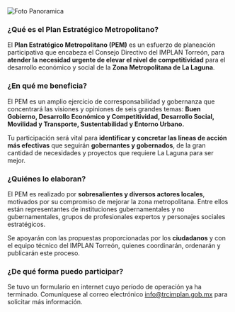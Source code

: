 
<img class="img-responsive contenido-imagen" src="introduccion/banner.jpg" alt="Foto Panoramica">

### ¿Qué es el Plan Estratégico Metropolitano?

El **Plan Estratégico Metropolitano (PEM)** es un esfuerzo de planeación participativa que encabeza el Consejo Directivo del IMPLAN Torreón, para **atender la necesidad urgente de elevar el nivel de competitividad** para el desarrollo económico y social de la **Zona Metropolitana de La Laguna**.

### ¿En qué me beneficia?

El PEM es un amplio ejercicio de corresponsabilidad y gobernanza que concentrará las visiones y opiniones de seis grandes temas: **Buen Gobierno, Desarrollo Económico y Competitividad, Desarrollo Social, Movilidad y Transporte, Sustentabilidad y Entorno Urbano.**

Tu participación será vital para **identificar y concretar las líneas de acción más efectivas** que seguirán **gobernantes y gobernados**, de la gran cantidad de necesidades y proyectos que requiere La Laguna para ser mejor.

### ¿Quiénes lo elaboran?

El PEM es realizado por **sobresalientes y diversos actores locales**, motivados por su compromiso de mejorar la zona metropolitana. Entre ellos están representantes de instituciones gubernamentales y no gubernamentales, grupos de profesionales expertos y personajes sociales estratégicos.

Se apoyarán con las propuestas proporcionadas por los **ciudadanos** y con el equipo técnico del IMPLAN Torreón, quienes coordinarán, ordenarán y publicarán este proceso.

### ¿De qué forma puedo participar?

Se tuvo un formulario en internet cuyo período de operación ya ha terminado. Comuníquese al correo electrónico [info@trcimplan.gob.mx](mailto:info@trcimplan.gob.mx) para solicitar más información.
